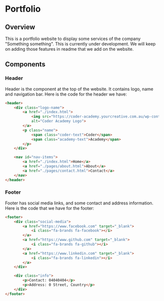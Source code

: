 # Portfolio

## Overview
This is a portfolio website to display some services of the company "Something something". This is currently under development. We will keep on adding those features in readme that we add on the website.


## Components

### Header
Header is the component at the top of the website. It contains logo, name and navigation bar.
Here is the code for the header we have:
```html
<header>
    <div class="logo-name">
        <a href="./index.html">
            <img src="https://coder-academy.yourcreative.com.au/wp-content/uploads/2023/05/01_Coder_Home_Page_Assets_Website_Coder_Logo_1200x630_May2023-2048x1075.jpg" 
            alt="Coder Academy Logo">
        </a>
        <p class="name">
            <span class="coder-text">Coder</span>
            <span class="academy-text">Academy</span>
        </p>
    </div>

    <nav id="nav-items">
        <a href="./index.html">Home</a>
        <a href="./pages/about.html">About</a>
        <a href="./pages/contact.html">Contact</a>
    </nav>
</header>
```


### Footer
Footer has social media links, and some contact and  address information.
Here is the code that we have for the footer:
```Html
<footer>
    <div class="social-media">
        <a href="https://www.facebook.com" target="_blank">
            <i class="fa-brands fa-facebook"></i>
        </a>
        <a href="https://www.github.com" target="_blank">
            <i class="fa-brands fa-github"></i>
        </a>
        <a href="https://www.linkedin.com" target="_blank">
            <i class="fa-brands fa-linkedin"></i>
        </a>
    </div>

    <div class="info">
        <p>Contact: 04040404</p>
        <p>Address: 0 Street, Country</p>
    </div>
</footer>
```

